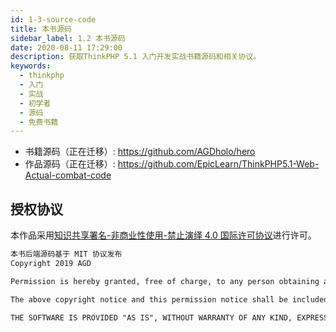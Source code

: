 ```yaml
---
id: 1-3-source-code
title: 本书源码
sidebar_label: 1.2 本书源码
date: 2020-08-11 17:29:00
description: 获取ThinkPHP 5.1 入门开发实战书籍源码和相关协议。
keywords:
  - thinkphp
  - 入门
  - 实战
  - 初学者
  - 源码
  - 免费书籍
---
```


* 书籍源码（正在迁移）: https://github.com/AGDholo/hero 
* 作品源码（正在迁移）: https://github.com/EpicLearn/ThinkPHP5.1-Web-Actual-combat-code

## 授权协议

本作品采用<a rel="license" href="http://creativecommons.org/licenses/by-nc-nd/4.0/">知识共享署名-非商业性使用-禁止演绎 4.0 国际许可协议</a>进行许可。

~~~txt
本书后端源码基于 MIT 协议发布  
Copyright 2019 AGD

Permission is hereby granted, free of charge, to any person obtaining a copy of this software and associated documentation files (the "Software"), to deal in the Software without restriction, including without limitation the rights to use, copy, modify, merge, publish, distribute, sublicense, and/or sell copies of the Software, and to permit persons to whom the Software is furnished to do so, subject to the following conditions:

The above copyright notice and this permission notice shall be included in all copies or substantial portions of the Software.

THE SOFTWARE IS PROVIDED "AS IS", WITHOUT WARRANTY OF ANY KIND, EXPRESS OR IMPLIED, INCLUDING BUT NOT LIMITED TO THE WARRANTIES OF MERCHANTABILITY, FITNESS FOR A PARTICULAR PURPOSE AND NONINFRINGEMENT. IN NO EVENT SHALL THE AUTHORS OR COPYRIGHT HOLDERS BE LIABLE FOR ANY CLAIM, DAMAGES OR OTHER LIABILITY, WHETHER IN AN ACTION OF CONTRACT, TORT OR OTHERWISE, ARISING FROM, OUT OF OR IN CONNECTION WITH THE SOFTWARE OR THE USE OR OTHER DEALINGS IN THE SOFTWARE.
~~~
